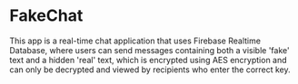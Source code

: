 # FakeChat
This app is a real-time chat application that uses Firebase Realtime Database, where users can send messages containing both a visible 'fake' text and a hidden 'real' text, which is encrypted using AES encryption and can only be decrypted and viewed by recipients who enter the correct key.


